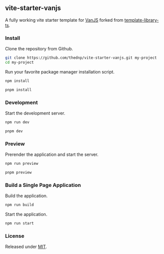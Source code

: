 ## vite-starter-vanjs
A fully working vite starter template for [VanJS](https://vanjs.org) forked from [template-library-ts](https://github.com/bluwy/create-vite-extra/tree/master/template-library-ts).


### Install
Clone the repository from Github.

```bash
git clone https://github.com/thednp/vite-starter-vanjs.git my-project
cd my-project
```

Run your favorite package manager installation script.
```bash
npm install
```

```bash
pnpm install
```


### Development
Start the development server.

```bash
npm run dev
```

```bash
pnpm dev
```

### Preview
Prerender the application and start the server.
```bash
npm run preview
```

```bash
pnpm preview
```


### Build a Single Page Application
Build the application.
```bash
npm run build
```

Start the application.
```bash
npm run start
```


### License
Released under [MIT](LICENSE).